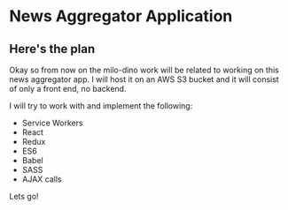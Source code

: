 # News Aggregator Application
## Here's the plan

Okay so from now on the milo-dino work will be related to working on this news aggregator app. I will host it on an AWS S3 bucket and it will consist of only a front end, no backend.

I will try to work with and implement the following:

- Service Workers
- React
- Redux
- ES6
- Babel
- SASS
- AJAX calls

Lets go!




